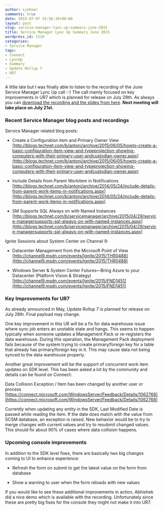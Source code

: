 ```yaml
---
author: sjohner
comments: true
date: 2015-07-07 15:58:39+00:00
layout: post
slug: service-manager-lync-up-summary-june-2015
title: Service Manager Lync Up Summary June 2015
wordpress_id: 1110
categories:
- Service Manager
tags:
- Connect
- LyncUp
- Summary
- Update Rollup 7
- UR7
---
```











A little late but I was finally able to listen to the recording of the June Service Manager Lync Up call :-) The call mainly focused on key improvements in UR7 which is planned for release on July 28th.
As always you can [download the recording and the slides from here](http://1drv.ms/1r5Czkf). **Next meeting will take place on July 21st.**


<!-- more -->


### Recent Service Manager blog posts and recordings


Service Manager related blog posts:



	
  * Create a Configuration item and Primary Owner View
[http://blogs.technet.com/b/antoni/archive/2015/06/05/howto-create-a-basic-configuration-item-view-and-typeprojection-showing-computers-with-their-primary-user-andcustodian-owner.aspx](http://blogs.technet.com/b/antoni/archive/2015/06/05/howto-create-a-basic-configuration-item-view-and-typeprojection-showing-computers-with-their-primary-user-andcustodian-owner.aspx)

	
  * Include Details from Parent Workitem in Notifications
[http://blogs.technet.com/b/antoni/archive/2014/05/24/include-details-from-parent-work-items-in-notifications.aspx](http://blogs.technet.com/b/antoni/archive/2014/05/24/include-details-from-parent-work-items-in-notifications.aspx)

	
  * SM Supports SQL Always on with Named Instances
[http://blogs.technet.com/b/servicemanager/archive/2015/04/29/service-managersupports-sql-always-on-with-named-instances.aspx](http://blogs.technet.com/b/servicemanager/archive/2015/04/29/service-managersupports-sql-always-on-with-named-instances.aspx)




Ignite Sessions about System Center on Channel 9:






	
  * Datacenter Management from the Microsoft Point of View
[http://channel9.msdn.com/events/Ignite/2015/THR0488](http://channel9.msdn.com/events/Ignite/2015/THR0488)

	
  * Windows Server & System Center Futures—Bring Azure to your Datacenter (Platform Vision & Strategy)
[http://channel9.msdn.com/events/Ignite/2015/FND1451](http://channel9.msdn.com/events/Ignite/2015/FND1451)




### Key Improvements for UR7




As already announced in May, Update Rollup 7 is planned for release on July 28th. Final payload may change.




One key improvement in this UR will be a fix for data warehouse issue where sync job enters an unstable state and hangs. This seems to happen typically when someone updates a Management Pack or re-registers the data warehouse. During this operation, the Management Pack deployment fails because of the system trying to create primary/foreign key for a table that already has primary/foreign key in it. This may cause data not being synced to the data warehouse properly.




Another great improvement will be the support of concurrent work item updates on SDK level. This has been asked a lot by the community and details can be found on Connect:


Data Collision Exception / Item has been changed by another user or process
[https://connect.microsoft.com/WindowsServer/Feedback/Details/1062768](https://connect.microsoft.com/WindowsServer/Feedback/Details/1062768)


Currently when updating any entity in the SDK, Last Modified Date is passed while reading the item. If the date does match with the value from SCSM database, an exception is raised. New behavior would be to try to merge changes with current values and try to resubmit changed values. This should fix about 90% of cases where data collision happens.





### Upcoming console improvements




In addition to the SDK level fixes, there are basically two big changes coming to UI to enhance experience:






	
  * Refresh the form on submit to get the latest value on the form from database

	
  * Show a warning to user when the form reloads with new values




If you would like to see these additional improvements in action, Abhishek did a nice demo which is available with the recording. Unfortunately since these are pretty big fixes for the console they might not make it into UR7.










